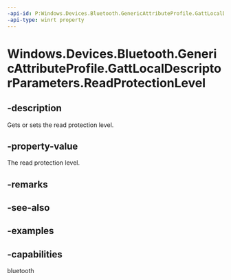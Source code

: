 ```yaml
---
-api-id: P:Windows.Devices.Bluetooth.GenericAttributeProfile.GattLocalDescriptorParameters.ReadProtectionLevel
-api-type: winrt property
---
```


<!-- Property syntax.
public GattProtectionLevel ReadProtectionLevel { get;  set; }
-->

# Windows.Devices.Bluetooth.GenericAttributeProfile.GattLocalDescriptorParameters.ReadProtectionLevel

## -description
Gets or sets the read protection level.

## -property-value
The read protection level.

## -remarks

## -see-also

## -examples


## -capabilities
bluetooth

